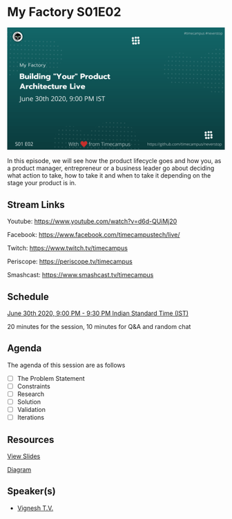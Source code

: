 # My Factory S01E02

[![alt text](MF-S01E02.png "Watch/Subscribe to the video")](https://www.youtube.com/watch?v=d6d-QUiMj20)

In this episode, we will see how the product lifecycle goes and how you, as a product manager, entrepreneur or a business leader go about deciding what action to take, how to take it and when to take it depending on the stage your product is in.

## Stream Links

Youtube: https://www.youtube.com/watch?v=d6d-QUiMj20

Facebook: https://www.facebook.com/timecampustech/live/

Twitch: https://www.twitch.tv/timecampus


Periscope: https://periscope.tv/timecampus

Smashcast: https://www.smashcast.tv/timecampus

## Schedule

[June 30th 2020, 9:00 PM - 9:30 PM Indian Standard Time (IST)](https://calendar.google.com/event?action=TEMPLATE&tmeid=MmNrY2x1bnZjOXEwOHExNnNndGZwODBhOWFfMjAyMDA2MzBUMTUzMDAwWiB0aW1lY2FtcHVzLmNvbV8zaHE0cHRrczBsZTJybmQwajAxbzYwMTRhZ0Bn&tmsrc=timecampus.com_3hq4ptks0le2rnd0j01o6014ag%40group.calendar.google.com)

20 minutes for the session, 10 minutes for Q&A and random chat

## Agenda

The agenda of this session are as follows

- [ ] The Problem Statement
- [ ] Constraints
- [ ] Research
- [ ] Solution
- [ ] Validation
- [ ] Iterations

## Resources

[View Slides](https://docs.google.com/presentation/d/1YxXl3XR-Y8u589RGOVKklxroSFhe0cjN4RFkLBRuZdg/edit?usp=sharing)

[Diagram](https://drive.google.com/file/d/1p9KAORvJbKfA7I_qgw-PBDXPBUTb1Gw8/view?usp=sharing)

## Speaker(s)

- [Vignesh T.V.](http://tvvignesh.com/)
